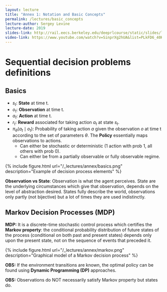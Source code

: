 ```yaml
---
layout: lecture
title: "Annex 1: Notation and Basic Concepts"
permalink: /lectures/basic_concepts
lecture-author: Sergey Levine
lecture-date: 2019
slides-link: http://rail.eecs.berkeley.edu/deeprlcourse/static/slides/lec-1.pdf
video-link: https://www.youtube.com/watch?v=SinprXg2hUA&list=PLkFD6_40KJIwhWJpGazJ9VSj9CFMkb79A&index=2&t=0s
---
```


# Sequential decision problems definitions

## Basics

- $s_t$: **State** at time t.
- $o_t$: **Observation** at time t.
- $a_t$: **Action** at time t.
- $r_t$: **Reward** associated for taking action $a_t$ at state $s_t$.
- $\pi_{\theta} (a_t \mid o_t)$: Probability of taking action $a$  given the observation $o$ at time t according to the set of parameters $\theta$. The **Policy** essentially maps observations to actions.
    - Can either be stochastic or deterministic (1 action with prob 1, all others with prob 0).
    - Can either be from a partially observable or fully observable regime.

{% include figure.html url="/_lectures/annex/basics.png" description="Example of decision process elements" %}

**Observation vs State**: Observation is what the agent perceives. State are the underlying circumstances which give that observation, depends on the level of abstraction desired. States fully describe the world, observations only partly (not bijective) but a lot of times they are used indistinctly. 

## Markov Decision Processes (MDP)
**MDP:** It is a discrete-time stochastic control process which certifies the **Markov property**: the conditional probability distribution of future states of the process (conditional on both past and present states) depends only upon the present state, not on the sequence of events that preceded it.

{% include figure.html url="/_lectures/annex/markov.png" description="Graphical model of a Markov decision process" %}

**OBS:** If the environment transitions are known, the optimal policy can be found using **Dynamic Programming (DP)** approaches.

**OBS:** Observations do NOT necessarily satisfy Markov property but states do.